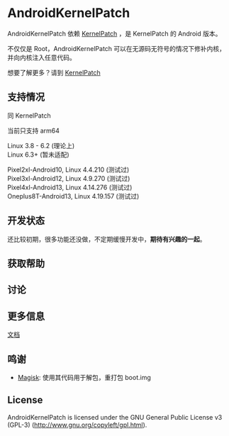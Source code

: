 # AndroidKernelPatch

AndroidKernelPatch 依赖 [KernelPatch](https://github.com/bmax121/KernelPatch/) ，是 KernelPatch 的 Android 版本。

不仅仅是 Root，AndroidKernelPatch 可以在无源码无符号的情况下修补内核，并向内核注入任意代码。

想要了解更多？请到 [KernelPatch](https://github.com/bmax121/KernelPatch/)

## 支持情况

同 KernelPatch

当前只支持 arm64

Linux 3.8 - 6.2 (理论上)  
Linux 6.3+ (暂未适配)  

Pixel2xl-Android10, Linux 4.4.210 (测试过)  
Pixel3xl-Android12, Linux 4.9.270 (测试过)  
Pixel4xl-Android13, Linux 4.14.276 (测试过)  
Oneplus8T-Android13, Linux 4.19.157 (测试过)  

## 开发状态

还比较初期，很多功能还没做，不定期缓慢开发中，**期待有兴趣的一起**。

## 获取帮助

## 讨论

## 更多信息

[文档](./doc/zh-cn/)

## 鸣谢

- [Magisk](https://github.com/topjohnwu/Magisk): 使用其代码用于解包，重打包 boot.img

## License

AndroidKernelPatch is licensed under the GNU General Public License v3 (GPL-3) (http://www.gnu.org/copyleft/gpl.html).
